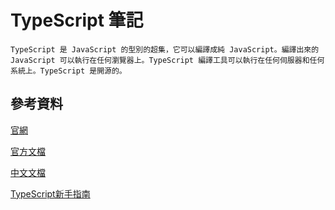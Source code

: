 # TypeScript 筆記

```
TypeScript 是 JavaScript 的型別的超集，它可以編譯成純 JavaScript。編譯出來的 JavaScript 可以執行在任何瀏覽器上。TypeScript 編譯工具可以執行在任何伺服器和任何系統上。TypeScript 是開源的。
```

## 參考資料

[官網](https://www.typescriptlang.org/)

[官方文檔](https://www.typescriptlang.org/docs/handbook/basic-types.html)

[中文文檔](https://zhongsp.gitbooks.io/typescript-handbook/content/)

[TypeScript新手指南](https://willh.gitbook.io/typescript-tutorial/introduction/what-is-typescript)